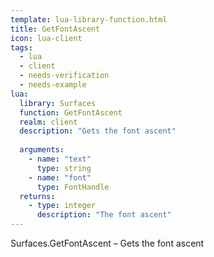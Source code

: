 ```yaml
---
template: lua-library-function.html
title: GetFontAscent
icon: lua-client
tags:
  - lua
  - client
  - needs-verification
  - needs-example
lua:
  library: Surfaces
  function: GetFontAscent
  realm: client
  description: "Gets the font ascent"
  
  arguments:
    - name: "text"
      type: string
    - name: "font"
      type: FontHandle
  returns:
    - type: integer
      description: "The font ascent"
---
```


<div class="lua__search__keywords">
Surfaces.GetFontAscent &#x2013; Gets the font ascent
</div>
